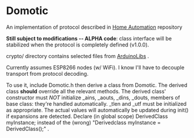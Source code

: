 # Domotic
An implementation of protocol described in [Home Automation](https://github.com/NdK73/HomeAutomation) repository

**Still subject to modifications -- ALPHA code**: class interface will be stabilized when the protocol is completely defined (v1.0.0).

crypto/ directory contains selected files from [ArduinoLibs](https://github.com/rweather/arduinolibs) .

Currently assumes ESP8266 nodes (w/ WiFi). I know I'll have to decouple transport from protocol decoding.

To use it, include Domotic.h then derive a class from Domotic. The derived class **should** override all the relevant methods.
The derived class' constructor must *NOT* initialize _ains, _aouts, _dins, _douts, members of base class: they're handled automatically.
_tlen and _utf must be initialized as appropriate. The actual values will automatically be updated during init() if expansions are detected.
Declare (in global scope)
DerivedClass myInstance;
instead of the (wrong) "Derivedclass myInstance = DerivedClass();" .
